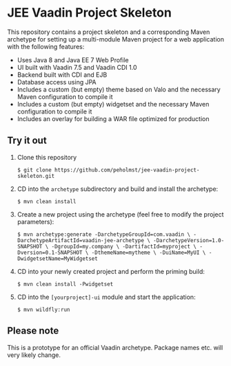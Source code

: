 JEE Vaadin Project Skeleton
===========================

This repository contains a project skeleton and a corresponding Maven archetype for setting
up a multi-module Maven project for a web application with the following features:

- Uses Java 8 and Java EE 7 Web Profile
- UI built with Vaadin 7.5 and Vaadin CDI 1.0
- Backend built with CDI and EJB
- Database access using JPA
- Includes a custom (but empty) theme based on Valo and the necessary Maven configuration to compile it
- Includes a custom (but empty) widgetset and the necessary Maven configuration to compile it
- Includes an overlay for building a WAR file optimized for production

## Try it out

1. Clone this repository

    `$ git clone https://github.com/peholmst/jee-vaadin-project-skeleton.git`

2. CD into the `archetype` subdirectory and build and install the archetype:

    `$ mvn clean install`

3. Create a new project using the archetype (feel free to modify the project parameters):

    `$ mvn archetype:generate -DarchetypeGroupId=com.vaadin \
                              -DarchetypeArtifactId=vaadin-jee-archetype \
                              -DarchetypeVersion=1.0-SNAPSHOT \
                              -DgroupId=my.company \
                              -DartifactId=myproject \
                              -Dversion=0.1-SNAPSHOT \
                              -DthemeName=mytheme \
                              -DuiName=MyUI \
                              -DwidgetsetName=MyWidgetset`

4. CD into your newly created project and perform the priming build: 

    `$ mvn clean install -Pwidgetset`

5. CD into the `[yourproject]-ui` module and start the application:

    `$ mvn wildfly:run`

## Please note

This is a prototype for an official Vaadin archetype. Package names etc. will very likely change.
